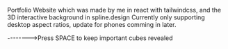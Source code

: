 Portfolio Website which was made by me in react with tailwindcss, and the 3D interactive background in spline.design 
Currently only supporting desktop aspect ratios, update for phones comming in later.

-------->Press SPACE to keep important cubes revealed
